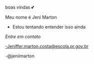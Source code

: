 boas vindas 💕

Meu nome é Jeni Marton 
- Estou tentando entender isso ainda 

_Entre em contato_

-Jeniffer.marton.costa@escola.pr.gov.br

-@jeniimarton





